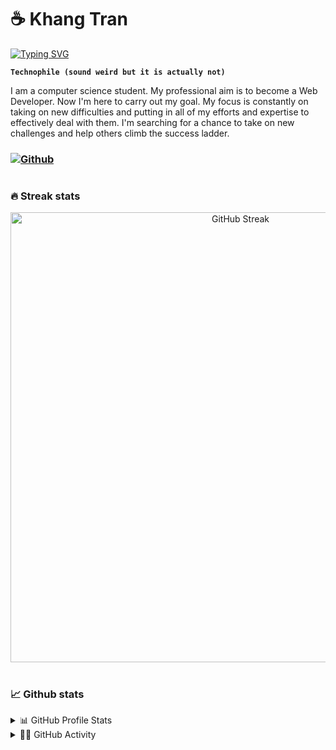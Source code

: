 # ☕ Khang Tran

[![Typing SVG](https://readme-typing-svg.demolab.com?font=Source+Code&size=50&pause=1000&color=6FA4FC&center=true&vCenter=true&width=800&height=80&lines=Wanna+be+web-developer)](https://git.io/typing-svg)

**`Technophile (sound weird but it is actually not) `**

I am a computer science student. My professional aim is to become a Web Developer. Now I'm here to carry out my goal. My focus is constantly on taking on new difficulties and putting in all of my efforts and expertise to effectively deal with them. I'm searching for a chance to take on new challenges and help others climb the success ladder.

### [![Github](https://img.shields.io/github/followers/KN2222?label=Follow&style=for-the-badge)](https://github.com/KN2222)

#

### 🔥 Streak stats

<div align="center">
    <img  width= "720em" src="https://streak-stats.demolab.com?user=KN2222&theme=synthwave&date_format=M%20j%5B%2C%20Y%5D&stroke=DCDFE4" alt="GitHub Streak"/>
</div>

#

### 📈 Github stats


<details>
    <summary>📊 GitHub Profile Stats</summary>
    <div align="center"> 
        <br>
        <div style="display: flex;">
            <img height="180em" src="https://github-readme-stats.vercel.app/api?username=KN2222&show_icons=true&theme=synthwave" alt="GitHub stats" style="vertical-align: top;" />
            <img height="180em" src="https://github-readme-stats.vercel.app/api/top-langs/?username=KN2222&theme=synthwave" alt="Top Langs"/>
        </div>
    </div>
</details>

<details>
    <summary>👨‍💻 GitHub Activity</summary>
    <br>
    <div align="center"> 
        <img width= "720em" src="https://activity-graph.herokuapp.com/graph?username=KN2222&theme=synthwave-84" alt="Activity Graph"/>
    </div>
</details>



  


<!-- [![GitHub stats](https://github-readme-stats.vercel.app/api?username=KN2222&show_icons=true&theme=tokyonight)] -->

<!-- [![Top Langs](https://github-readme-stats.vercel.app/api/top-langs/?username=KN2222&theme=tokyonight)] -->

<!-- [![GitHub Streak](https://streak-stats.demolab.com?user=KN2222&theme=tokyonight_duo&date_format=M%20j%5B%2C%20Y%5D&stroke=DCDFE4)](https://git.io/streak-stats) -->

<!-- [![Khang Tran's github activity graph](https://activity-graph.herokuapp.com/graph?username=KN2222)](https://github.com/KN2222) -->

#

